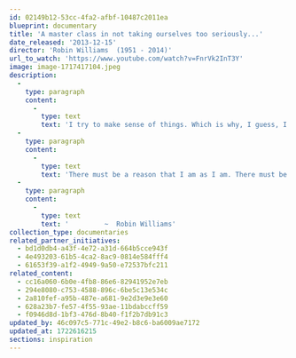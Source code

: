 ```yaml
---
id: 02149b12-53cc-4fa2-afbf-10487c2011ea
blueprint: documentary
title: 'A master class in not taking ourselves too seriously...'
date_released: '2013-12-15'
director: 'Robin Williams  (1951 - 2014)'
url_to_watch: 'https://www.youtube.com/watch?v=FnrVk2InT3Y'
image: image-1717417104.jpeg
description:
  -
    type: paragraph
    content:
      -
        type: text
        text: 'I try to make sense of things. Which is why, I guess, I believe in destiny.'
  -
    type: paragraph
    content:
      -
        type: text
        text: 'There must be a reason that I am as I am. There must be."'
  -
    type: paragraph
    content:
      -
        type: text
        text: '         ~  Robin Williams'
collection_type: documentaries
related_partner_initiatives:
  - bd1d0db4-a43f-4e72-a31d-664b5cce943f
  - 4e493203-61b5-4ca2-8ac9-0814e584fff4
  - 61653f39-a1f2-4949-9a50-e72537bfc211
related_content:
  - cc16a060-6b0e-4fb8-86e6-82941952e7eb
  - 294e8080-c753-4588-896c-6be5c13e534c
  - 2a810fef-a95b-487e-a681-9e2d3e9e3e60
  - 628a23b7-fe57-4f55-93ae-11bdabccff59
  - f0946d8d-1bf3-476d-8b40-f1f2b7db91c3
updated_by: 46c097c5-771c-49e2-b8c6-ba6009ae7172
updated_at: 1722616215
sections: inspiration
---
```


